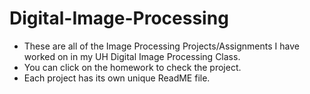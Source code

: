 # Digital-Image-Processing
- These are all of the Image Processing Projects/Assignments I have worked on in my UH Digital Image Processing Class.
- You can click on the homework to check the project.
- Each project has its own unique ReadME file.
